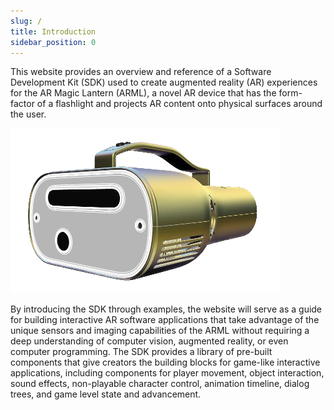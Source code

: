 ```yaml
---
slug: /
title: Introduction
sidebar_position: 0
---
```


This website provides an overview and reference of a Software Development Kit (SDK) used to create augmented reality (AR) experiences for the AR Magic Lantern (ARML), a novel AR device that has the form-factor of a flashlight and projects AR content onto physical surfaces around the user. 

![](../static/arml1-render.png)

By introducing the SDK through examples, the website will serve as a guide for building interactive AR software applications that take advantage of the unique sensors and imaging capabilities of the ARML without requiring a deep understanding of computer vision, augmented reality, or even computer programming. The SDK provides a library of pre-built components that give creators the building blocks for game-like interactive applications, including components for player movement, object interaction, sound effects, non-playable character control, animation timeline, dialog trees, and game level state and advancement.


